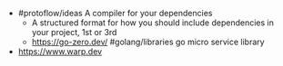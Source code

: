 - #protoflow/ideas A compiler for your dependencies
	- A structured format for how you should include dependencies in your project, 1st or 3rd
	- https://go-zero.dev/ #golang/libraries go micro service library
- https://www.warp.dev